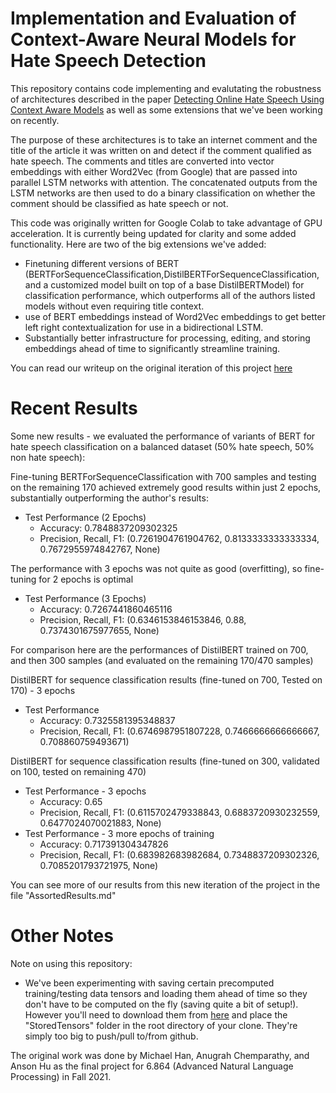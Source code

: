 # Implementation and Evaluation of Context-Aware Neural Models for Hate Speech Detection
This repository contains code implementing and evalutating the robustness of architectures described in the paper [Detecting Online Hate Speech Using Context Aware Models](https://arxiv.org/pdf/1710.07395.pdf) as well as some extensions that we've been working on recently.

The purpose of these architectures is to take an internet comment and the title of the article it was written on and detect if the comment qualified as hate speech. The comments and titles are converted into vector embeddings with either Word2Vec (from Google) that are passed into parallel LSTM networks with attention. The concatenated outputs from the LSTM networks are then used to do a binary classification on whether the comment should be classified as hate speech or not.

This code was originally written for Google Colab to take advantage of GPU acceleration. It is currently being updated for clarity and some added functionality. Here are two of the big extensions we've added:
- Finetuning different versions of BERT (BERTForSequenceClassification,DistilBERTForSequenceClassification, and a customized model built on top of a base DistilBERTModel) for classification performance, which outperforms all of the authors listed models without even requiring title context.
- use of BERT embeddings instead of Word2Vec embeddings to get better left right contextualization for use in a bidirectional LSTM.
- Substantially better infrastructure for processing, editing, and storing embeddings ahead of time to significantly streamline training.



You can read our writeup on the original iteration of this project [here](https://www.mit.edu/~anugrah/files/FinalProjectReport6864.pdf)


# Recent Results
Some new results - we evaluated the performance of variants of BERT for hate speech classification on a balanced dataset (50% hate speech, 50% non hate speech):

Fine-tuning BERTForSequenceClassification with 700 samples and testing on the remaining 170 achieved extremely good results within just 2 epochs, substantially outperforming the author's results:

- Test Performance (2 Epochs)
    - Accuracy: 0.7848837209302325
    - Precision, Recall, F1: (0.7261904761904762, 0.8133333333333334, 0.7672955974842767, None)

The performance with 3 epochs was not quite as good (overfitting), so fine-tuning for 2 epochs is optimal
- Test Performance (3 Epochs)
    - Accuracy: 0.7267441860465116
    - Precision, Recall, F1: (0.6346153846153846, 0.88, 0.7374301675977655, None)

For comparison here are the performances of DistilBERT trained on 700, and then 300 samples (and evaluated on the remaining 170/470 samples)

DistilBERT for sequence classification results (fine-tuned on 700, Tested on 170) - 3 epochs
- Test Performance
    - Accuracy: 0.7325581395348837
    - Precision, Recall, F1: (0.6746987951807228, 0.7466666666666667, 0.708860759493671)

DistilBERT for sequence classification results (fine-tuned on 300, validated on 100, tested on remaining 470)
- Test Performance - 3 epochs
    - Accuracy: 0.65
    - Precision, Recall, F1: (0.6115702479338843, 0.6883720930232559, 0.6477024070021883, None)
- Test Performance - 3 more epochs of training
    - Accuracy: 0.717391304347826
    - Precision, Recall, F1: (0.683982683982684, 0.7348837209302326, 0.7085201793721975, None)

You can see more of our results from this new iteration of the project in the file "AssortedResults.md"


# Other Notes

Note on using this repository:
- We've been experimenting with saving certain precomputed training/testing data tensors and loading them ahead of time so they don't have to be computed on the fly (saving quite a bit of setup!). However you'll need to download them from [here](https://drive.google.com/drive/folders/1Nr5rm54XH11B_55AJQylU6rMEPcGV4OO?usp=sharing) and place the "StoredTensors" folder in the root directory of your clone. They're simply too big to push/pull to/from github.


The original work was done by Michael Han, Anugrah Chemparathy, and Anson Hu as the final project for 6.864 (Advanced Natural Language Processing) in Fall 2021.
